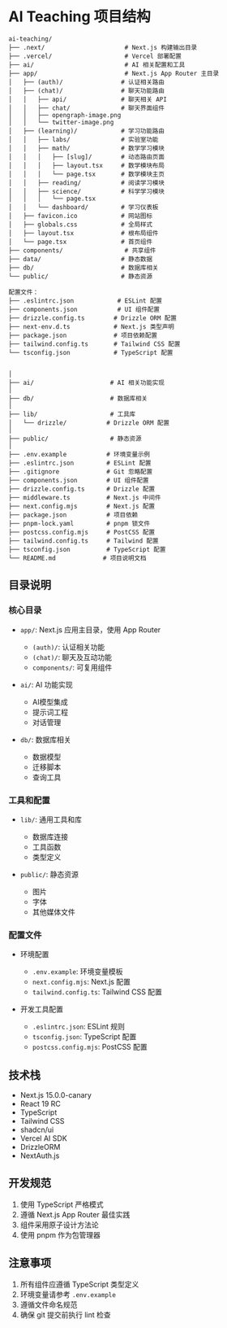 # AI Teaching 项目结构

```
ai-teaching/
├── .next/                      # Next.js 构建输出目录
├── .vercel/                    # Vercel 部署配置
├── ai/                         # AI 相关配置和工具
├── app/                        # Next.js App Router 主目录
│   ├── (auth)/                # 认证相关路由
│   ├── (chat)/                # 聊天功能路由
│   │   ├── api/               # 聊天相关 API
│   │   ├── chat/              # 聊天界面组件
│   │   ├── opengraph-image.png
│   │   └── twitter-image.png
│   ├── (learning)/            # 学习功能路由
│   │   ├── labs/              # 实验室功能
│   │   ├── math/              # 数学学习模块
│   │   │   ├── [slug]/        # 动态路由页面
│   │   │   ├── layout.tsx     # 数学模块布局
│   │   │   └── page.tsx       # 数学模块主页
│   │   ├── reading/           # 阅读学习模块
│   │   ├── science/           # 科学学习模块
│   │   │   └── page.tsx
│   │   └── dashboard/         # 学习仪表板
│   ├── favicon.ico            # 网站图标
│   ├── globals.css            # 全局样式
│   ├── layout.tsx             # 根布局组件
│   └── page.tsx               # 首页组件
├── components/                 # 共享组件
├── data/                      # 静态数据
├── db/                        # 数据库相关
└── public/                    # 静态资源

配置文件：
├── .eslintrc.json            # ESLint 配置
├── components.json           # UI 组件配置
├── drizzle.config.ts        # Drizzle ORM 配置
├── next-env.d.ts            # Next.js 类型声明
├── package.json             # 项目依赖配置
├── tailwind.config.ts       # Tailwind CSS 配置
└── tsconfig.json            # TypeScript 配置


│
├── ai/                     # AI 相关功能实现
│
├── db/                     # 数据库相关
│
├── lib/                    # 工具库
│   └── drizzle/           # Drizzle ORM 配置
│
├── public/                 # 静态资源
│
├── .env.example           # 环境变量示例
├── .eslintrc.json         # ESLint 配置
├── .gitignore             # Git 忽略配置
├── components.json        # UI 组件配置
├── drizzle.config.ts      # Drizzle 配置
├── middleware.ts          # Next.js 中间件
├── next.config.mjs        # Next.js 配置
├── package.json           # 项目依赖
├── pnpm-lock.yaml         # pnpm 锁文件
├── postcss.config.mjs     # PostCSS 配置
├── tailwind.config.ts     # Tailwind 配置
├── tsconfig.json          # TypeScript 配置
└── README.md             # 项目说明文档
```

## 目录说明

### 核心目录

- `app/`: Next.js 应用主目录，使用 App Router
  - `(auth)/`: 认证相关功能
  - `(chat)/`: 聊天及互动功能
  - `components/`: 可复用组件

- `ai/`: AI 功能实现
  - AI模型集成
  - 提示词工程
  - 对话管理

- `db/`: 数据库相关
  - 数据模型
  - 迁移脚本
  - 查询工具

### 工具和配置

- `lib/`: 通用工具和库
  - 数据库连接
  - 工具函数
  - 类型定义

- `public/`: 静态资源
  - 图片
  - 字体
  - 其他媒体文件

### 配置文件

- 环境配置
  - `.env.example`: 环境变量模板
  - `next.config.mjs`: Next.js 配置
  - `tailwind.config.ts`: Tailwind CSS 配置

- 开发工具配置
  - `.eslintrc.json`: ESLint 规则
  - `tsconfig.json`: TypeScript 配置
  - `postcss.config.mjs`: PostCSS 配置

## 技术栈

- Next.js 15.0.0-canary
- React 19 RC
- TypeScript
- Tailwind CSS
- shadcn/ui
- Vercel AI SDK
- DrizzleORM
- NextAuth.js

## 开发规范

1. 使用 TypeScript 严格模式
2. 遵循 Next.js App Router 最佳实践
3. 组件采用原子设计方法论
4. 使用 pnpm 作为包管理器

## 注意事项

1. 所有组件应遵循 TypeScript 类型定义
2. 环境变量请参考 `.env.example`
3. 遵循文件命名规范
4. 确保 git 提交前执行 lint 检查